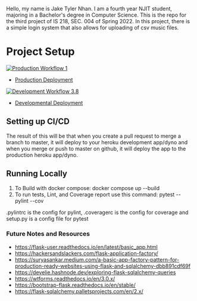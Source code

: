 Hello, my name is Jake Tyler Nhan. I am a fourth year NJIT student, majoring in a Bachelor's degree in Computer Science. This is the repo for the third project of IS 218, SEC. 004 of Spring 2022. In this project, there is a simple login system that also allows for uploading of csv music files.

# Project Setup

[![Production Workflow 1](https://github.com/jtn24-NJIT/flask_auth/actions/workflows/prod.yml/badge.svg?branch=master)](https://github.com/jtn24-NJIT/flask_auth/actions/workflows/prod.yml)

* [Production Deployment](https://jtn24-prod.herokuapp.com/)


[![Development Workflow 3.8](https://github.com/jtn24-NJIT/flask_auth/actions/workflows/dev.yml/badge.svg?branch=master)](https://github.com/jtn24-NJIT/flask_auth/actions/workflows/dev.yml)

* [Developmental Deployment](https://jtn24-dev.herokuapp.com/)


## Setting up CI/CD

The result of this will be that when you create a pull request to merge a branch to master, it will deploy to your
heroku development app/dyno and when you merge or push to master on github, it will deploy the app to the production heroku
app/dyno.

## Running Locally

1. To Build with docker compose:
   docker compose up --build
2. To run tests, Lint, and Coverage report use this command: pytest --pylint --cov

.pylintrc is the config for pylint, .coveragerc is the config for coverage and setup.py is a config file for pytest


### Future Notes and Resources
* https://flask-user.readthedocs.io/en/latest/basic_app.html
* https://hackersandslackers.com/flask-application-factory/
* https://suryasankar.medium.com/a-basic-app-factory-pattern-for-production-ready-websites-using-flask-and-sqlalchemy-dbb891cdf69f
* https://develie.hashnode.dev/exploring-flask-sqlalchemy-queries
* https://wtforms.readthedocs.io/en/3.0.x/
* https://bootstrap-flask.readthedocs.io/en/stable/
* https://flask-sqlalchemy.palletsprojects.com/en/2.x/
